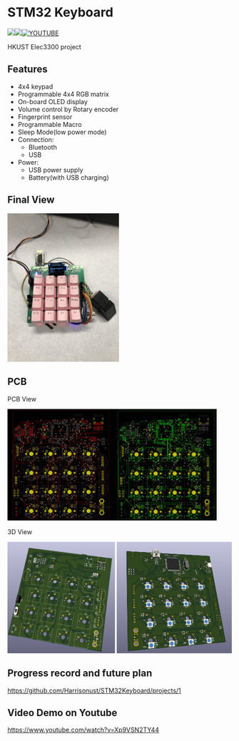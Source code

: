 # STM32 Keyboard
<img src="https://img.shields.io/badge/Made_with-stm32f103-blueviolet"><img src="https://img.shields.io/badge/Status-ongoing-brightgreen">[![YOUTUBE](https://img.shields.io/badge/Video-Youtube-red)](https://youtu.be/Xp9VSN2TY44)

HKUST Elec3300 project

## Features
* 4x4 keypad
* Programmable 4x4 RGB matrix
* On-board OLED display
* Volume control by Rotary encoder
* Fingerprint sensor
* Programmable Macro
* Sleep Mode(low power mode)
* Connection:
    * Bluetooth
    * USB
* Power:
    * USB power supply
    * Battery(with USB charging)

## Final View
<img src = "doc/images/view.jpg" width="250">

## PCB
PCB View

<img src = "doc/images/pcb-front.png" height="250"><img src = "doc/images/pcb-back.png" height="250">

3D View

<img src = "doc/images/kicad-3dview-front.png" height="250"> <img src = "doc/images/kicad-3dview-back.png" height="250">

## Progress record and future plan
https://github.com/Harrisonust/STM32Keyboard/projects/1

## Video Demo on Youtube
https://www.youtube.com/watch?v=Xp9VSN2TY44
